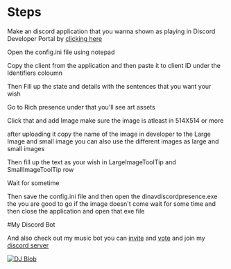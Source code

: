 # Steps

Make an discord application that you wanna shown as playing in Discord Developer Portal by [clicking here](https://discord.com/developers/applications)

Open the config.ini file using notepad 

Copy the client from the application and then paste it to client ID under the Identifiers coloumn 

Then Fill up the state and details with the sentences that you want your wish 

Go to Rich presence under that you'll see art assets 

Click that and add Image make sure the image is atleast in 514X514 or more 

after uploading it copy the name of the image in developer to the Large Image and small image you can also use the different images as large and small images 

Then fill up the text as your wish in LargeImageToolTip and SmallImageToolTip row 

Wait for sometime 

Then save the config.ini file and then open the dinavdiscordpresence.exe the you are good to go if the image doesn't come wait for some time and then close the application and open that exe file 


#My Discord Bot

And also check out my music bot you can [invite](https://discord.com/oauth2/authorize?client_id=786209866946838528&permissions=36732224&scope=bot) and [vote](https://top.gg/bot/786209866946838528/vote) and join my [discord server](https://discord.gg/RWSEj6JrjJ)


<a href="https://top.gg/bot/786209866946838528">
    <img src="https://top.gg/api/widget/786209866946838528.svg" alt="DJ Blob" />
</a>

